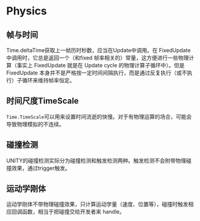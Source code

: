 # Physics

## 帧与时间

Time.deltaTime获取上一帧历时秒数，应当在Update中调用。在 FixedUpdate 中调用时，它总是返回一个（和fixed 帧率相关的）常量，这方便进行一些物理计算（事实上 FixedUpdate 就是在 Update cycle 的物理计算子循环中）。但是 FixedUpdate 本身并不是严格按一定时间间隔执行，而是通过反复执行（或不执行）子循环来维持帧率恒定。

## 时间尺度TimeScale

`Time.TimeScale`可以用来设置时间流逝的快慢。对于有物理运算的场合，可能会导致物理模拟的不连续。

## 碰撞检测

UNITY的碰撞检测实际分为碰撞检测和触发检测两种。触发检测不会附带物理碰撞效果，通过trigger触发。

## 运动学刚体

运动学刚体不带物理碰撞效果，只计算运动学量（速度、位置等），碰撞时触发相应回调函数，相当于把碰撞交给开发者来 handle。

